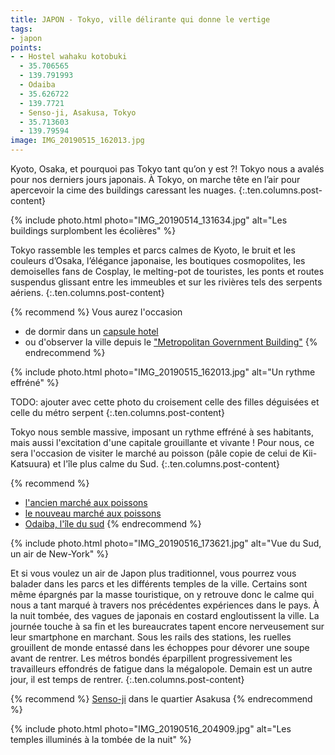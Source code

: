 ```yaml
---
title: JAPON - Tokyo, ville délirante qui donne le vertige
tags:
- japon
points:
- - Hostel wahaku kotobuki
  - 35.706565
  - 139.791993
  - Odaiba
  - 35.626722
  - 139.7721
  - Senso-ji, Asakusa, Tokyo
  - 35.713603
  - 139.79594
image: IMG_20190515_162013.jpg
---
```


Kyoto, Osaka, et pourquoi pas Tokyo tant qu’on y est ?! Tokyo nous a avalés pour nos derniers jours japonais. À Tokyo, on marche tête en l’air pour apercevoir la cime des buildings caressant les nuages.
{:.ten.columns.post-content}
<!--fin extrait-->

{% include photo.html photo="IMG_20190514_131634.jpg" alt="Les buildings surplombent les écolières" %}

Tokyo rassemble les temples et parcs calmes de Kyoto, le bruit et les couleurs d’Osaka, l’élégance japonaise, les boutiques cosmopolites, les demoiselles fans de Cosplay, le melting-pot de touristes, les ponts et routes suspendus glissant entre les immeubles et sur les rivières tels des serpents aériens.
{:.ten.columns.post-content}

{% recommend %}
Vous aurez l'occasion
- de dormir dans un [capsule hotel](https://www.booking.com/hotel/jp/hoteru-hosuteru-he-bo-shou.html?aid=1595466&label=ppActionButton-cdb4851b95cb46f7de5ab9ec4786f7a7ea0fc7e)
- ou d'observer la ville depuis le ["Metropolitan Government Building"](https://goo.gl/maps/KcU1EDiSR873foMp6)
{% endrecommend %}

{% include photo.html photo="IMG_20190515_162013.jpg" alt="Un rythme effréné" %}

TODO: ajouter avec cette photo du croisement celle des filles déguisées et celle du métro serpent
{:.ten.columns.post-content}

Tokyo nous semble massive, imposant un rythme effréné à ses habitants, mais aussi l'excitation d'une capitale grouillante et vivante ! Pour nous, ce sera l'occasion de visiter le marché au poisson (pâle copie de celui de Kii-Katsuura) et l'île plus calme du Sud.
{:.ten.columns.post-content}

{% recommend %}
- [l'ancien marché aux poissons](https://goo.gl/maps/of8my7HBAAqNeZSFA)
- [le nouveau marché aux poissons](https://goo.gl/maps/fmS2NWCDt31Uqp3H8)
- [Odaiba, l'île du sud](http://ge0.me/s3g2cmmXPX/Odaiba)
{% endrecommend %}

{% include photo.html photo="IMG_20190516_173621.jpg" alt="Vue du Sud, un air de New-York" %}

Et si vous voulez un air de Japon plus traditionnel, vous pourrez vous balader dans les parcs et les différents temples de la ville. Certains sont même épargnés par la masse touristique, on y retrouve donc le calme qui nous a tant marqué à travers nos précédentes expériences dans le pays.
À la nuit tombée, des vagues de japonais en costard engloutissent la ville. La journée touche à sa fin et les bureaucrates tapent encore nerveusement sur leur smartphone en marchant. Sous les rails des stations, les ruelles grouillent de monde entassé dans les échoppes pour dévorer une soupe avant de rentrer. Les métros bondés éparpillent progressivement les travailleurs effondrés de fatigue dans la mégalopole. Demain est un autre jour, il est temps de rentrer.
{:.ten.columns.post-content}

{% recommend %}
[Senso-ji](http://ge0.me/03g20yammV/Senso-ji) dans le quartier Asakusa
{% endrecommend %}

{% include photo.html photo="IMG_20190516_204909.jpg" alt="Les temples illuminés à la tombée de la nuit" %}
